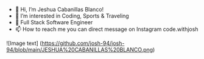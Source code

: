 - 👋 Hi, I’m Jeshua Cabanillas Blanco!
- 👀 I’m interested in Coding, Sports & Traveling
- 🌱 Full Stack Software Engineer
- 📫 How to reach me you can direct message on Instagram code.withjosh
<!---
josh-94/josh-94 is a ✨ special ✨ repository because its `README.md` (this file) appears on your GitHub profile.
You can click the Preview link to take a look at your changes.
--->
![Image text] (https://github.com/josh-94/josh-94/blob/main/JESHUA%20CABANILLAS%20BLANCO.png)

